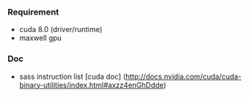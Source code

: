 ### Requirement
* cuda 8.0 (driver/runtime)
* maxwell gpu

### Doc
* sass instruction list [cuda doc] (http://docs.nvidia.com/cuda/cuda-binary-utilities/index.html#axzz4enGhDdde)

